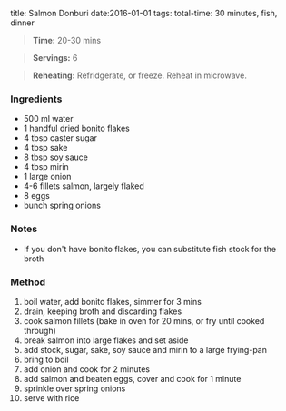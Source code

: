 title: Salmon Donburi
date:2016-01-01
tags: total-time: 30 minutes, fish, dinner

> **Time:** 20-30 mins

> **Servings:** 6

> **Reheating:** Refridgerate, or freeze. Reheat in microwave.

### Ingredients

* 500 ml water
* 1 handful dried bonito flakes
* 4 tbsp caster sugar
* 4 tbsp sake
* 8 tbsp soy sauce
* 4 tbsp mirin
* 1 large onion
* 4-6 fillets salmon, largely flaked
* 8 eggs
* bunch spring onions

### Notes

* If you don't have bonito flakes, you can substitute fish stock for the broth

### Method

1. boil water, add bonito flakes, simmer for 3 mins
2. drain, keeping broth and discarding flakes
3. cook salmon fillets (bake in oven for 20 mins, or fry until cooked through)
4. break salmon into large flakes and set aside
5. add stock, sugar, sake, soy sauce and mirin to a large frying-pan
6. bring to boil
7. add onion and cook for 2 minutes
8. add salmon and beaten eggs, cover and cook for 1 minute
9. sprinkle over spring onions
10. serve with rice
